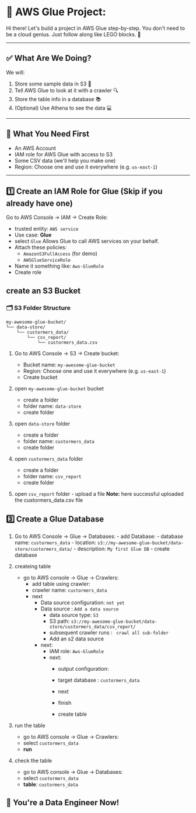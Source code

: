 # 🧒 AWS Glue Project: 

Hi there! Let's build a project in AWS Glue step-by-step. You don't need to be a cloud genius. Just follow along like LEGO blocks. 🧱

---

## ✅ What Are We Doing?

We will:
1. Store some sample data in S3 🍯
2. Tell AWS Glue to look at it with a crawler 🔍
3. Store the table info in a database 📚
4. (Optional) Use Athena to see the data 💻

---

## 🧰 What You Need First

- An AWS Account
- IAM role for AWS Glue with access to S3
- Some CSV data (we'll help you make one)
- Region: Choose one and use it everywhere (e.g. `us-east-1`)

---


## 1️⃣ Create an IAM Role for Glue (Skip if you already have one)

Go to AWS Console → IAM → Create Role:

- trusted entity: `AWS service`
- Use case: **Glue**
- select `Glue` Allows Glue to call AWS services on your behalf.
- Attach these policies:
  - `AmazonS3FullAccess` (for demo)
  - `AWSGlueServiceRole`
- Name it something like: `Aws-GlueRole`
- Create role


## create an S3 Bucket

### 🗂️ S3 Folder Structure

```
my-awesome-glue-bucket/
└── data-store/
    └── custormers_data/
        └── csv_report/
            └── custormers_data.csv
```



1. Go to AWS Console → S3 → Create bucket:
      
    -  Bucket name: `my-awesome-glue-bucket`
    -  Region: Choose one and use it everywhere (e.g. `us-east-1`)
    -  Create bucket

2. open `my-awesome-glue-bucket` bucket
    - create a folder 
    - folder name: `data-store`
    - create folder
3. open `data-store` folder
    - create a folder 
    - folder name: `custormers_data`
    - create folder
4. open `custormers_data` folder
    - create a folder 
    - folder name: `csv_report`
    - create folder
5. open `csv_report` folder
        - upload a file 
**Note:** here successful uploaded the custormers_data.csv file
  


## 3️⃣ Create a Glue Database

1. Go to AWS Console → Glue → Databases: 
          - add Database:
          - database name: `custormers_data`
          - location: `s3://my-awesome-glue-bucket/data-store/custormers_data/`
          - description: `My first Glue DB`
          - create database
2. createing table 
     - go to AWS console → Glue → Crawlers: 
          - add table using crawler:
          - crawler name: `custormers_data`
          - next
              - Data source configuration: `not yet`
              - Data source : `Add a data source`
                  - data source type: `S3`
                  - S3 path: `s3://my-awesome-glue-bucket/data-store/custormers_data/csv_report/`
                  - subsequent crawler runs : ` crawl all sub-folder`
                  - Add an s2 data source
              - next:
                  - IAM role: `Aws-GlueRole`
                  - next:
                      - output configuration:
                      - target database : `custormers_data`
                      - next

                      - finish
                      - create table
3. run the table
     - go to AWS console → Glue → Crawlers: 
     - select `custormers_data`
     - **run**

4. check the table
     - go to AWS console → Glue → Databases: 
     - select `custormers_data`
     - **table**: `custormers_data`
          



## 🎉 You're a Data Engineer Now!

